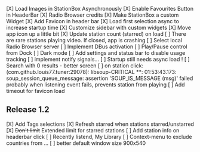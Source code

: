 [X] Load Images in StationBox Asynchronously
[X] Enable Favourites Button in HeaderBar
[X] Radio Browser credits
[X] Make StationBox a custom Widget
[X] Add Favicon in header bar
[X] Load first selection async to increase startup time
[X] Customize sidebar with custom widgets
[X] Move app icon up a little bit
[X] Update station count (starred) on load
[ ] There are rare stations playing video. If closed, app is crashing
[ ] Select local Radio Browser server
[ ] Implement DBus activation
[ ] Play/Pause control from Dock
[ ] Dark mode
[ ] Add settings and status bar to disable usage tracking
[ ] implement notify signals…
[ ] Startup still needs async load !
[ ] Search with 0 results - better screen
[ ] on station click: (com.github.louis77.tuner:29078): libsoup-CRITICAL **: 01:53:43.173: soup_session_queue_message: assertion 'SOUP_IS_MESSAGE (msg)' failed
    probably when listening event fails, prevents station from playing
[ ] Add timeout for favicon load

## Release 1.2

[X] Add Tags selections
[X] Refresh starred when stations starred/unstarred
[X] ~~Don't limit~~ Extended limit for starred stations
[ ] Add station info on headerbar click
[ ] Recently listend, My Library
[ ] Context-menu to exclude countries from …
[ ] better default window size 900x540
